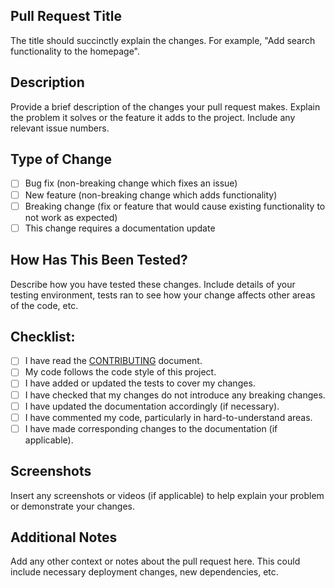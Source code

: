 ## Pull Request Title
The title should succinctly explain the changes. For example, "Add search functionality to the homepage".

## Description
Provide a brief description of the changes your pull request makes. Explain the problem it solves or the feature it adds to the project. Include any relevant issue numbers.

## Type of Change
- [ ] Bug fix (non-breaking change which fixes an issue)
- [ ] New feature (non-breaking change which adds functionality)
- [ ] Breaking change (fix or feature that would cause existing functionality to not work as expected)
- [ ] This change requires a documentation update

## How Has This Been Tested?
Describe how you have tested these changes. Include details of your testing environment, tests ran to see how your change affects other areas of the code, etc.

## Checklist:
- [ ] I have read the [CONTRIBUTING](LINK_TO_CONTRIBUTING.MD) document.
- [ ] My code follows the code style of this project.
- [ ] I have added or updated the tests to cover my changes.
- [ ] I have checked that my changes do not introduce any breaking changes.
- [ ] I have updated the documentation accordingly (if necessary).
- [ ] I have commented my code, particularly in hard-to-understand areas.
- [ ] I have made corresponding changes to the documentation (if applicable).

## Screenshots
Insert any screenshots or videos (if applicable) to help explain your problem or demonstrate your changes.

## Additional Notes
Add any other context or notes about the pull request here. This could include necessary deployment changes, new dependencies, etc.
